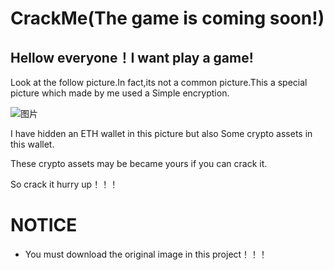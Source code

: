# CrackMe(The game is coming soon!)

## Hellow everyone！I want play a game! 

Look at the follow picture.In fact,its not a common picture.This a special picture which made by me used a Simple encryption.

![图片](https://user-images.githubusercontent.com/76581055/121801377-98ac6780-cc69-11eb-85f9-0ab24dd038a7.png)

I have hidden an ETH wallet in this picture but also Some crypto assets in this wallet.

These crypto assets may be became yours if you can crack it.

So crack it hurry up！！！

# NOTICE

- You must download the original image in this project！！！
